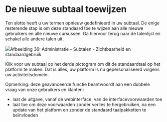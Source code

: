 # De nieuwe subtaal toewijzen

Ten slotte heeft u uw termen opnieuw gedefinieerd in uw subtaal. De enige resterende stap is om deze standaard toe te wijzen aan alle nieuwe gebruikers en alle nieuwe cursussen. Ga hiervoor terug naar de talenlijst en schakel alle andere talen uit.

![](../../../../.gitbook/assets/graficos41.png)Afbeelding 36: Administratie - Subtalen - Zichtbaarheid en standaardgebruik

Klik voor uw subtaal op het derde pictogram om dit de standaardtaal op het platform te maken. Dat is alles, uw platform is nu gepersonaliseerd volgens uw activiteitsdomein.

Opmerking: deze geavanceerde functie beantwoordt aan een dubbele vraag van onze gebruikers en klanten:

- laat de uitgave, vanaf de webinterface, van de interfacevoorwaarden toe
- laat toe om deze voorwaarden zonder verlies te hergebruiken, na een update van het platform en zonder de standaard taalpakketten te beïnvloeden
